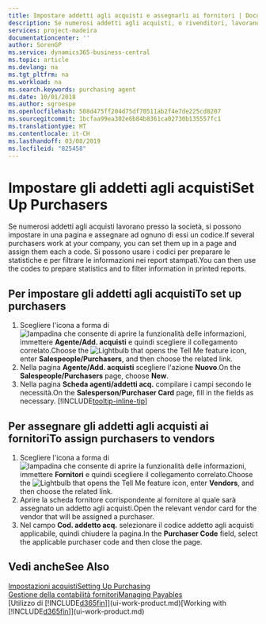 ```yaml
---
title: Impostare addetti agli acquisti e assegnarli ai fornitori | Documenti Microsoft
description: Se numerosi addetti agli acquisti, o rivenditori, lavorano presso la società, è possibile organizzarli per analisi statistiche.
services: project-madeira
documentationcenter: ''
author: SorenGP
ms.service: dynamics365-business-central
ms.topic: article
ms.devlang: na
ms.tgt_pltfrm: na
ms.workload: na
ms.search.keywords: purchasing agent
ms.date: 10/01/2018
ms.author: sgroespe
ms.openlocfilehash: 508d475ff204d75df70511ab2f4e7de225cd8207
ms.sourcegitcommit: 1bcfaa99ea302e6b84b8361ca02730b135557fc1
ms.translationtype: HT
ms.contentlocale: it-CH
ms.lasthandoff: 03/08/2019
ms.locfileid: "825458"
---
```

# <a name="set-up-purchasers"></a><span data-ttu-id="1df41-103">Impostare gli addetti agli acquisti</span><span class="sxs-lookup"><span data-stu-id="1df41-103">Set Up Purchasers</span></span>
<span data-ttu-id="1df41-104">Se numerosi addetti agli acquisti lavorano presso la società, si possono impostare in una pagina e assegnare ad ognuno di essi un codice.</span><span class="sxs-lookup"><span data-stu-id="1df41-104">If several purchasers work at your company, you can set them up in a page and assign them each a code.</span></span> <span data-ttu-id="1df41-105">Si possono usare i codici per preparare le statistiche e per filtrare le informazioni nei report stampati.</span><span class="sxs-lookup"><span data-stu-id="1df41-105">You can then use the codes to prepare statistics and to filter information in printed reports.</span></span>

## <a name="to-set-up-purchasers"></a><span data-ttu-id="1df41-106">Per impostare gli addetti agli acquisti</span><span class="sxs-lookup"><span data-stu-id="1df41-106">To set up purchasers</span></span>
1. <span data-ttu-id="1df41-107">Scegliere l'icona a forma di ![lampadina che consente di aprire la funzionalità delle informazioni](media/ui-search/search_small.png "Informazioni sull'operazione che si desidera eseguire"), immettere **Agente/Add. acquisti** e quindi scegliere il collegamento correlato.</span><span class="sxs-lookup"><span data-stu-id="1df41-107">Choose the ![Lightbulb that opens the Tell Me feature](media/ui-search/search_small.png "Tell me what you want to do") icon, enter **Salespeople/Purchasers**, and then choose the related link.</span></span>
2. <span data-ttu-id="1df41-108">Nella pagina **Agente/Add. acquisti** scegliere l'azione **Nuovo**.</span><span class="sxs-lookup"><span data-stu-id="1df41-108">On the **Salespeople/Purchasers** page, choose **New**.</span></span>
3. <span data-ttu-id="1df41-109">Nella pagina **Scheda agenti/addetti acq.** compilare i campi secondo le necessità.</span><span class="sxs-lookup"><span data-stu-id="1df41-109">On the **Salesperson/Purchaser Card** page, fill in the fields as necessary.</span></span> [!INCLUDE[tooltip-inline-tip](includes/tooltip-inline-tip_md.md)]

## <a name="to-assign-purchasers-to-vendors"></a><span data-ttu-id="1df41-110">Per assegnare gli addetti agli acquisti ai fornitori</span><span class="sxs-lookup"><span data-stu-id="1df41-110">To assign purchasers to vendors</span></span>
1. <span data-ttu-id="1df41-111">Scegliere l'icona a forma di ![lampadina che consente di aprire la funzionalità delle informazioni](media/ui-search/search_small.png "Informazioni sull'operazione che si desidera eseguire"), immettere **Fornitori** e quindi scegliere il collegamento correlato.</span><span class="sxs-lookup"><span data-stu-id="1df41-111">Choose the ![Lightbulb that opens the Tell Me feature](media/ui-search/search_small.png "Tell me what you want to do") icon, enter **Vendors**, and then choose the related link.</span></span>
2. <span data-ttu-id="1df41-112">Aprire la scheda fornitore corrispondente al fornitore al quale sarà assegnato un addetto agli acquisti.</span><span class="sxs-lookup"><span data-stu-id="1df41-112">Open the relevant vendor card for the vendor that will be assigned a purchaser.</span></span>
3. <span data-ttu-id="1df41-113">Nel campo **Cod. addetto acq.** selezionare il codice addetto agli acquisti applicabile, quindi chiudere la pagina.</span><span class="sxs-lookup"><span data-stu-id="1df41-113">In the **Purchaser Code** field, select the applicable purchaser code and then close the page.</span></span>

## <a name="see-also"></a><span data-ttu-id="1df41-114">Vedi anche</span><span class="sxs-lookup"><span data-stu-id="1df41-114">See Also</span></span>
[<span data-ttu-id="1df41-115">Impostazioni acquisti</span><span class="sxs-lookup"><span data-stu-id="1df41-115">Setting Up Purchasing</span></span>](purchasing-setup-purchasing.md)  
[<span data-ttu-id="1df41-116">Gestione della contabilità fornitori</span><span class="sxs-lookup"><span data-stu-id="1df41-116">Managing Payables</span></span>](payables-manage-payables.md)  
<span data-ttu-id="1df41-117">[Utilizzo di [!INCLUDE[d365fin](includes/d365fin_md.md)]](ui-work-product.md)</span><span class="sxs-lookup"><span data-stu-id="1df41-117">[Working with [!INCLUDE[d365fin](includes/d365fin_md.md)]](ui-work-product.md)</span></span>
